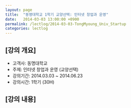 ```yaml
---
layout: page
title:  "동명대학교 1학기 교양선택: 인터넷 창업과 운영"
date:   2014-03-03 13:00:00 +0900
permalink: /lectlog/2014-03-03-TongMyoung_Univ_Startup
categories: lectlog
---
```


## [강의 개요]

* 고객사: 동명대학교
* 주제: 인터넷 창업과 운영 (교양선택)
* 강의기간: 2014.03.03 ~ 2014.06.23
* 강의시간: 1학기 (30H)

## [강의 내용]

